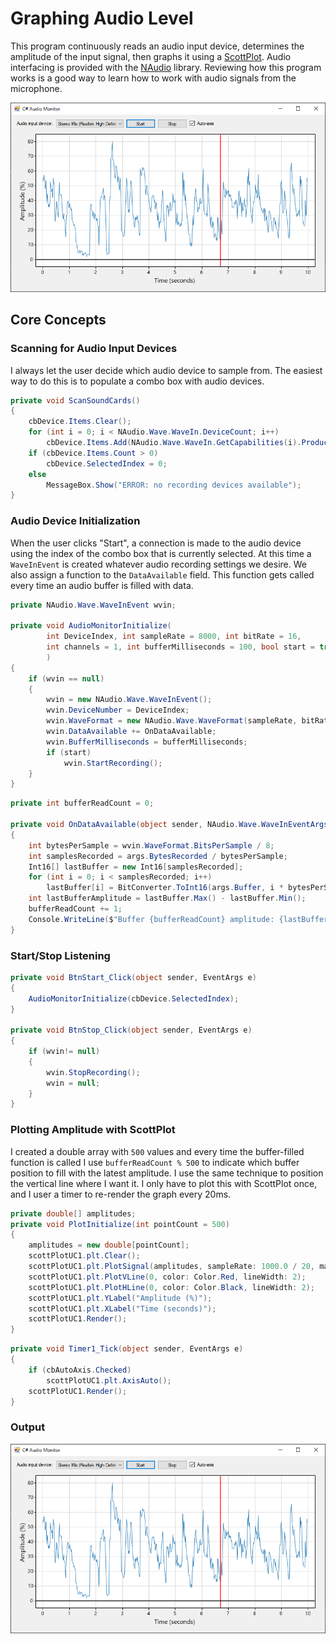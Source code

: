 # Graphing Audio Level
This program continuously reads an audio input device, determines the amplitude of the input signal, then graphs it using a [ScottPlot](https://github.com/swharden/ScottPlot). Audio interfacing is provided with the [NAudio](https://github.com/naudio/NAudio) library. Reviewing how this program works is a good way to learn how to work with audio signals from the microphone.

![](screenshot.png)

## Core Concepts

### Scanning for Audio Input Devices
I always let the user decide which audio device to sample from. The easiest way to do this is to populate a combo box with audio devices.

```cs
private void ScanSoundCards()
{
    cbDevice.Items.Clear();
    for (int i = 0; i < NAudio.Wave.WaveIn.DeviceCount; i++)
        cbDevice.Items.Add(NAudio.Wave.WaveIn.GetCapabilities(i).ProductName);
    if (cbDevice.Items.Count > 0)
        cbDevice.SelectedIndex = 0;
    else
        MessageBox.Show("ERROR: no recording devices available");
}
```

### Audio Device Initialization 
When the user clicks "Start", a connection is made to the audio device using the index of the combo box that is currently selected. At this time a `WaveInEvent` is created whatever audio recording settings we desire. We also assign a function to the `DataAvailable` field. This function gets called every time an audio buffer is filled with data.

```cs
private NAudio.Wave.WaveInEvent wvin;

private void AudioMonitorInitialize(
        int DeviceIndex, int sampleRate = 8000, int bitRate = 16, 
        int channels = 1, int bufferMilliseconds = 100, bool start = true
        )
{
    if (wvin == null)
    {
        wvin = new NAudio.Wave.WaveInEvent();
        wvin.DeviceNumber = DeviceIndex;
        wvin.WaveFormat = new NAudio.Wave.WaveFormat(sampleRate, bitRate, channels);
        wvin.DataAvailable += OnDataAvailable;
        wvin.BufferMilliseconds = bufferMilliseconds;
        if (start)
            wvin.StartRecording();
    }
}

```

```cs
private int bufferReadCount = 0;

private void OnDataAvailable(object sender, NAudio.Wave.WaveInEventArgs args)
{
    int bytesPerSample = wvin.WaveFormat.BitsPerSample / 8;
    int samplesRecorded = args.BytesRecorded / bytesPerSample;
    Int16[] lastBuffer = new Int16[samplesRecorded];
    for (int i = 0; i < samplesRecorded; i++)
        lastBuffer[i] = BitConverter.ToInt16(args.Buffer, i * bytesPerSample);
    int lastBufferAmplitude = lastBuffer.Max() - lastBuffer.Min();
    bufferReadCount += 1;
    Console.WriteLine($"Buffer {bufferReadCount} amplitude: {lastBufferAmplitude}");
}
```

### Start/Stop Listening

```cs
private void BtnStart_Click(object sender, EventArgs e)
{
    AudioMonitorInitialize(cbDevice.SelectedIndex);
}

private void BtnStop_Click(object sender, EventArgs e)
{
    if (wvin!= null)
    {
        wvin.StopRecording();
        wvin = null;
    }
}
```

### Plotting Amplitude with ScottPlot
I created a double array with `500` values and every time the buffer-filled function is called I use `bufferReadCount % 500` to indicate which buffer position to fill with the latest amplitude. I use the same technique to position the vertical line where I want it. I only have to plot this with ScottPlot once, and I user a timer to re-render the graph every 20ms.

```cs
private double[] amplitudes;
private void PlotInitialize(int pointCount = 500)
{
    amplitudes = new double[pointCount];
    scottPlotUC1.plt.Clear();
    scottPlotUC1.plt.PlotSignal(amplitudes, sampleRate: 1000.0 / 20, markerSize: 0);
    scottPlotUC1.plt.PlotVLine(0, color: Color.Red, lineWidth: 2);
    scottPlotUC1.plt.PlotHLine(0, color: Color.Black, lineWidth: 2);
    scottPlotUC1.plt.YLabel("Amplitude (%)");
    scottPlotUC1.plt.XLabel("Time (seconds)");
    scottPlotUC1.Render();
}
```

```cs
private void Timer1_Tick(object sender, EventArgs e)
{
    if (cbAutoAxis.Checked)
        scottPlotUC1.plt.AxisAuto();
    scottPlotUC1.Render();
}
```


### Output
![](screenshot.png)